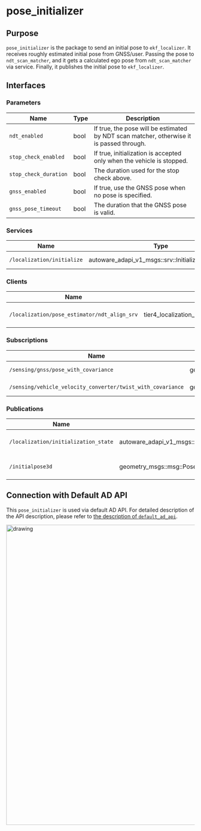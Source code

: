 # pose_initializer

## Purpose

`pose_initializer` is the package to send an initial pose to `ekf_localizer`.
It receives roughly estimated initial pose from GNSS/user.
Passing the pose to `ndt_scan_matcher`, and it gets a calculated ego pose from `ndt_scan_matcher` via service.
Finally, it publishes the initial pose to `ekf_localizer`.

## Interfaces

### Parameters

| Name                  | Type | Description                                                                              |
| --------------------- | ---- | ---------------------------------------------------------------------------------------- |
| `ndt_enabled`         | bool | If true, the pose will be estimated by NDT scan matcher, otherwise it is passed through. |
| `stop_check_enabled`  | bool | If true, initialization is accepted only when the vehicle is stopped.                    |
| `stop_check_duration` | bool | The duration used for the stop check above.                                              |
| `gnss_enabled`        | bool | If true, use the GNSS pose when no pose is specified.                                    |
| `gnss_pose_timeout`   | bool | The duration that the GNSS pose is valid.                                                |

### Services

| Name                       | Type                                                | Description           |
| -------------------------- | --------------------------------------------------- | --------------------- |
| `/localization/initialize` | autoware_adapi_v1_msgs::srv::InitializeLocalization | initial pose from api |

### Clients

| Name                                         | Type                                                    | Description             |
| -------------------------------------------- | ------------------------------------------------------- | ----------------------- |
| `/localization/pose_estimator/ndt_align_srv` | tier4_localization_msgs::srv::PoseWithCovarianceStamped | pose estimation service |

### Subscriptions

| Name                                                        | Type                                          | Description          |
| ----------------------------------------------------------- | --------------------------------------------- | -------------------- |
| `/sensing/gnss/pose_with_covariance`                        | geometry_msgs::msg::PoseWithCovarianceStamped | pose from gnss       |
| `/sensing/vehicle_velocity_converter/twist_with_covariance` | geometry_msgs::msg::TwistStamped              | twist for stop check |

### Publications

| Name                                 | Type                                                         | Description                 |
| ------------------------------------ | ------------------------------------------------------------ | --------------------------- |
| `/localization/initialization_state` | autoware_adapi_v1_msgs::msg::LocalizationInitializationState | pose initialization state   |
| `/initialpose3d`                     | geometry_msgs::msg::PoseWithCovarianceStamped                | calculated initial ego pose |

## Connection with Default AD API

This `pose_initializer` is used via default AD API. For detailed description of the API description, please refer to [the description of `default_ad_api`](https://github.com/autowarefoundation/autoware.universe/blob/main/system/default_ad_api/document/localization.md).

<img src="../../../system/default_ad_api/document/images/localization.drawio.svg" alt="drawing" width="800"/>
